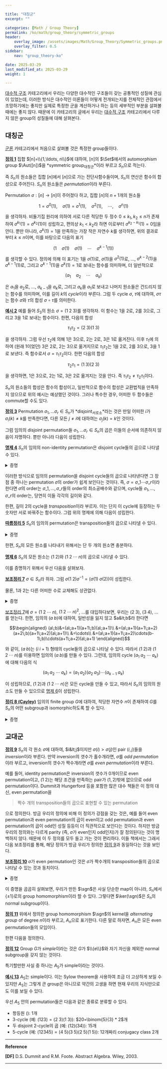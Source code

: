 ```yaml
---

title: "대칭군"
excerpt: ""

categories: [Math / Group Theory]
permalink: /ko/math/group_theory/symmetric_groups
header:
    overlay_image: /assets/images/Math/Group_Theory/Symmetric_groups.png
    overlay_filter: 0.5
sidebar: 
    nav: "group_theory-ko"

date: 2025-03-29
last_modified_at: 2025-03-29
weight: 1

---
```


[대수적 구조](/ko/algebraic_structures) 카테고리에서 우리는 다양한 대수적인 구조들이 갖는 공통적인 성질에 관심이 있었는데, 이러한 방식은 대수적인 이론들이 어떻게 전개되는지를 전체적인 관점에서 조망하기에는 좋지만 실제로 특정한 군을 계산하거나 하는 등의 세부적인 부분을 살펴볼 때에는 좋지 않다. 때문에 이 카테고리의 글에서 우리는 [대수적 구조](/ko/algebraic_structures) 카테고리에서 다루지 않은 group의 성질들에 대해 살펴본다. 

## 대칭군

[군론](/ko/group_theory) 카테고리에서 처음으로 살펴볼 것은 특정한 group들이다. 

<div class="definition" markdown="1">

<ins id="def1">**정의 1**</ins> 집합 $[n]=\\{1,\ldots, n\\}$에 대하여, $[n]$의 $\Set$에서의 automorphism group $\Aut([n])$을 *symmetric group<sub>대칭군</sub>*이라 부르고 $S_n$으로 적는다.  

</div>

즉 $S_n$의 원소들은 집합 $[n]$에서 $[n]$으로 가는 전단사함수들이며, $S_n$의 연산은 함수의 합성으로 주어진다. $S_n$의 원소들은 *permutation*이라 부른다.

Permutation $\sigma: [n] \rightarrow [n]$이 주어졌다 하고, 집합 $[n]$의 $n+1$개의 원소들

$$1=\sigma^0(1), \quad\sigma(1)=\sigma^1(1),\quad\sigma^2(1),\quad\cdots, \quad\sigma^n(1)\tag{$\ast$}$$

을 생각하자. 비둘기집 원리에 의하여 서로 다른 적당한 두 정수 $0\leq k_1,k_2\leq n$가 존재하여 $\sigma^{k_1}(1)=\sigma^{k_2}(1)$이 성립하고, 편의상 $k_1< k_2$라 하면 이로부터 $\sigma^{k_2-k_1}(1)=0$임을 안다. 뿐만 아니라, $\sigma^k(1)=1$을 만족하는 가장 작은 자연수 $k$를 생각하면, 위의 결과로부터 $k\leq n$이며, 이를 바탕으로 다음의 표기

$$(1\quad \sigma(1)\quad \sigma(1)\quad\cdots\quad\sigma^{k-1}(1))$$

를 생각할 수 있다. 정의에 의해 이 표기는 $1$을 $\sigma(1)$로, $\sigma(1)$을 $\sigma^2(1)$로, $\ldots$, $\sigma^{k-2}(1)$을 $\sigma^{k-1}(1)$로, 그리고 $\sigma^{k-1}(1)$을 $\sigma^k(1)=1$로 보내는 함수를 의미하며, 더 일반적으로

$$(a_1\quad a_2\quad\cdots\quad a_{k})$$

은 $a_1$을 $a_2$로, $\ldots$, $a_{k-1}$을 $a_{k}$로, 그리고 $a_k$을 $a_1$로 보내고 나머지 원소들은 건드리지 않는 함수를 의미하며, 이를 길이 $k$의 *cycle*이라 부른다. 그럼 두 cycle $\sigma$, $\tau$에 대하여, $\sigma\tau$는 함수 $\sigma$와 $\tau$의 합성 $\sigma\circ\tau$를 의미한다. 

<div class="example" markdown="1">

<ins id="ex2">**예시 2**</ins> 예를 들어 $S_3$의 원소 $\sigma=(1\;2\;3)$를 생각하자. 이 함수는 $1$을 $2$로, $2$를 $3$으로, 그리고 $3$을 $1$로 보내는 함수이다. 한편, 다음의 합성

$$\tau_1\tau_2=(2\;3)(1\;3)$$

을 생각하자. 그럼 우선 $\tau_2$에 의해 $1$은 $3$으로, $2$는 $2$로, $3$은 $1$로 옮겨진다. 이후 $\tau_1$에 의하여 (원래 $1$이었던) $3$은 $2$로, $2$는 $3$으로 옮겨지므로 $\tau_1\tau_2$는 $1$을 $2$로, $2$를 $3$으로, $3$을 $1$로 보낸다. 즉 함수로서 $\sigma=\tau_1\tau_2$이다. 한편 다음의 합성

$$\tau_2\tau_1=(1\;3)(2\;3)$$

을 생각하면, $1$은 $3$으로, $2$는 $1$로, $3$은 $2$로 옮겨지는 것을 안다. 즉 $\tau_1\tau_2\neq\tau_2\tau_1$이다. 

</div>

$S_n$의 원소들의 합성은 함수의 합성이고, 일반적으로 함수의 합성은 교환법칙을 만족하지 않으므로 위의 예시는 예상했던 것이다. 그러나 특수한 경우, 어떠한 두 함수들은 commute할 수도 있다. 

<div class="definition" markdown="1">

<ins id="def3">**정의 3**</ins> Permutation $\sigma_1,\ldots\sigma_r\in S_n$가 *disjoint<sub>서로소</sub>*라는 것은 만일 어떠한 $i$가 $\sigma_i(k)\neq k$를 만족한다면, 다른 모든 $j\neq i$에 대하여는 $\sigma_j(k)=k$인 것이다. 

</div>

그럼 임의의 disjoint permutation들 $\sigma_1,\ldots\sigma_r\in S_n$의 곱은 이들의 순서에 의존하지 않음이 자명하다. 뿐만 아니라 다음이 성립한다. 

<div class="proposition" markdown="1">

<ins id="prop4">**명제 4**</ins> $S_n$의 임의의 non-identity permutation은 disjoint cycle들의 곱으로 나타낼 수 있다. 

</div>
<details class="proof" markdown="1">
<summary>증명</summary>

집합 $[n]$ 위의 equivalence realtion $\sim$을

$$i\sim j\iff \sigma^m(i)j\text{ for some $m$}$$

으로 정의하고, 그 quotient set을

$$[n]/{\sim}=\{C_1, \ldots, C_r\}$$

이라 하자. 이제 각각의 $1\leq k\leq r$에 대하여 다음의 식

$$\sigma_k(i)=\begin{cases}\sigma(x)&\text{if $x\in C_k$}\\x&\text{otherwise}\end{cases}$$

으로 정의하면 이들은 disjoint cycle이며 그 곱이 $\sigma$가 된다. 

</details>

이러한 방식으로 임의의 permutation을 disjoint cycle들의 곱으로 나타낸다면 그 장점 중 하나는 permutation $\sigma$의 order가 쉽게 보인다는 것이다. 즉, $\sigma=\sigma\_1\cdots\sigma\_r$이라 한다면 $\sigma$의 order는 $\sigma\_1,\ldots, \sigma\_r$들의 order의 최소공배수와 같으며, cycle들 $\sigma_1,\ldots, \sigma\_r$의 order는, 당연히 이들 각각의 길이와 같다. 

한편, 길이 $2$의 cycle을 *transposition*이라 부르자. 이는 단지 이 cycle에 등장하는 두 숫자만 서로 바꿔주는 함수이다. 그럼 위의 명제에 의해 다음이 성립한다.

<div class="proposition" markdown="1">

<ins id="cor5">**따름정리 5**</ins> $S_n$의 임의의 permutation은 transposition들의 곱으로 나타낼 수 있다. 

</div>
<details class="proof" markdown="1">
<summary>증명</summary>

[명제 4](#prop4)에 의하여 임의의 cycle이 transposition들의 곱으로 나타난다는 것만 증명하면 충분하다. 

$$(k_1\;k_2\;\cdots\;k_r)=(k_{r-1}\;k_r)(k_{r-2}\;k_r)\cdots(k_2\;k_r)(k_1\;k_r).$$

</details>

한편, $S_n$의 모든 원소를 나타내기 위해서는 단 두 개의 원소면 충분하다. 

<div class="proposition" markdown="1">

<ins id="prop6">**명제 6**</ins> $S_n$의 모든 원소는 $(1\;2)$와 $(1\;2\;\cdots\;n)$의 곱으로 나타낼 수 있다.

</div>
      
이를 증명하기 위해서 우선 다음을 살펴보자. 

<div class="proposition" markdown="1">

<ins id="lem7">**보조정리 7**</ins> $\sigma\in S_n$라 하자. 그럼 $\sigma(1\;2)\sigma^{-1}=(\sigma(1)\;\sigma(2))$이 성립한다.

</div>

물론, $1$과 $2$는 다른 어떠한 수로 교체해도 상관없다.

<details class="proof--alone" markdown="1">
<summary>증명</summary>

우선 임의의 $i\geq 3$에 대하여, $\sigma(1\;2)\sigma^{-1}(\sigma(i))$의 값을 생각해보자. 그럼 $\sigma(i)$는 우선 $\sigma^{-1}(\sigma(i))=i$로 먼저 옮겨진다. $i\geq 3$이므로, 이 값은 $(1\;2)$를 통해서는 변하지 않고 바로 그 다음의 $\sigma$로 인해 $\sigma(i)$로 돌아간다. 즉, $i\geq 3$인 $\sigma(i)$들은 모두 이 변환에 대해 불변이므로, 우리는 $\sigma(1)$과 $\sigma(2)$의 값만 살펴보면 된다.

$\sigma(1)$은 우선 $\sigma^{-1}$을 통해 $1$로 옮겨진다. 그 후, $(1\;2)$에서 이 값은 $2$가 된 후 $\sigma$에서 마지막으로 $\sigma(2)$가 되고, 결과적으로 $\sigma(1)$은 $\sigma(2)$로 옮겨진다. 마찬가지로 $\sigma(2)$는 $\sigma(1)$로 옮겨진다는 것을 보일 수 있다.

따라서 $\sigma(1\;2)\sigma^{-1}=(\sigma(1)\;\sigma(2))$가 성립한다.

</details>

[보조정리 7](#lem7)에 $\sigma=(1\;2\;\cdots\;n)$, $(1\;2\;\cdots\;n)^2$, $\ldots$를 대입하다보면, 우리는 $(2\;3)$, $(3\;4)$, $\ldots$를 얻는다. 한편, 임의의 $(a\;b)$에 대하여, 일반성을 잃지 않고 $a&lt;b$라 한다면

$$\begin{aligned}
    (a\;b)&=(a\;a+1)(a+1\;b)(a\;a+1)\\
    &=(a\;a+1)(a+1\;a+2)(a+2\;b)(a+1\;a+2)(a\;a+1)\\
    &=\cdots\\
    &=(a\;a+1)(a+1\;a+2)\cdots(b-1\;b)\cdots(a+1\;a+2)(a\;a+1)
\end{aligned}$$

와 같이, $(a\;b)$는 $(i\;i+1)$ 형태의 cycle들의 곱으로 나타날 수 있다. 따라서 $(1\;2)$과 $(1\;2\;\cdots\;n)$를 이용하면 임의의 $(a\;b)$를 만들 수 있다. 그런데, 임의의 cycle $(a_1\;a_2\;\cdots\;a_k)$에 대해 다음의 식

$$(a_1\;a_2\;\cdots\;a_k)=(a_1\;a_2)(a_2\;a_3)\cdots(a_{k-1}\;a_k)$$

이 성립하므로, $(1\;2)$과 $(1\;2\;\cdots\;n)$은 모든 cycle을 만들 수 있고, 따라서 $S_n$의 임의의 원소도 만들 수 있으므로 [명제 6](#prop6)이 성립한다.

<div class="proposition" markdown="1">

<ins id="thm8">**정리 8 (Cayley)**</ins> 임의의 finite group $G$에 대하여, 적당한 자연수 $n$이 존재하여 $G$를 $S_n$의 어떤 subgroup과 isomorphic하도록 할 수 있다.

</div>
<details class="proof" markdown="1">
<summary>증명</summary>

바꿔 말하자면, $\iota:G\rightarrow S_n$인 적당한 inclusion homomorphism $\iota$를 찾으면 된다. Group $G$의 각 원소 $g$에 대하여, 다음의 *left translation map*

$$L_g: G\rightarrow G,\qquad x\mapsto gx$$

을 정의하자. 그럼 cancellation law에 의하여 $L_g$는 injective homomorphism이다. 한편, 임의의 $x\in G$에 대하여, 

$$x=g(g^{-1}x)=L_g(g^{-1}x)$$

이므로, $L_g$는 surjective homomorphism이기도 하다. 즉, $L_g$는 $G$ 위에서 정의된 automorphism이 된다. $\lvert G\rvert=n$이라 하자. 그럼 $G$ 위에 정의된 automorphism은 집합 $G$ 위에 정의된 bijection이기도 하므로, $L_g$들은 모두 $S_n$들의 원소로 볼 수도 있다. 이제 $T:G\rightarrow S_n$을 다음의 식

$$T(g)=L_g$$ 

으로 정의하면, 임의의 $x\in G$에 대하여

$$T(gh)(x)=L_{gh}(x)=(gh)x=g(h(x))=(T_g\circ T_h)(x)$$

가 성립한다. 즉, $T$는 group homomorphism이다. 어렵지 않게 $T$가 injective라는 것도 확인할 수 있으므로, 원하는 결과를 얻는다.  

</details>

## 교대군

<div class="definition" markdown="1">

<ins id="def9">**정의 9**</ins> $S_n$의 각 원소 $\sigma$에 대하여, $i&lt;j$이지만 $\sigma(i)>\sigma(j)$인 pair $(i,j)$들을 *inversion*이라 부른다. 만약 inversion의 갯수가 홀수개라면, $\sigma$를 *odd permutation*이라 부르고, inversion의 갯수가 짝수개라면 $\sigma$를 *even permutation*이라 부른다. 

</div>

예를 들어, identity permutation은 inversion의 갯수가 0개이므로 even permutation이고, $(1\;2)$는 해당 조건을 만족하는 pair가 $(1,2)$밖에 없으므로 odd permutation이다. Dummit과 Hungerford 등을 포함한 많은 대수 책들은 이 정의 대신, even permutation을 

> 짝수 개의 transposition들의 곱으로 표현할 수 있는 permutation

으로 정의한다. 방금 우리의 정의에 비해 이 정의가 강점을 갖는 것은, 예를 들어 even permutation과 even permutation의 곱이 even이고 odd permutation과 even permutation의 곱이 odd인 성질 등등이 더 직관적으로 보인다는 것이다. 하지만 방금 우리의 정의와는 다르게 parity (즉, $\sigma$가 even인지 odd인지)가 잘 정의된다는 것이 명백하지 않다. 때문에 이 두 정의를 모두 들고 가는 것이 편리하다. 이들 책에서는 그래서 다음 보조정리를 통해, 해당 정의가 방금 우리가 정의한 [정의 9](#def9)과 동일하다는 것을 보인다. 

<div class="proposition" markdown="1">

<ins id="lem10">**보조정리 10**</ins> $\sigma$가 even permutation인 것은 $\sigma$가 짝수개의 transposition들의 곱으로 나타날 수 있는 것과 동치이다.

</div>
<details class="proof" markdown="1">
<summary>증명</summary>

$n$개의 variable $x_1,\ldots, x_n$에 대하여, *Vandermonde polynomial* $\Delta$를 다음의 식

$$\Delta=\prod_{1\leq i< j\leq n}(x_i-x_j)$$

로 정의하자. $\Delta$는 $i&lt; j$를 만족하는 모든 pair $(i,j)$에 해당하는 term $(x_i-x_j)$들의 곱으로만 이루어진 polynomial이라는 것을 쉽게 관찰할 수 있다. 이제 $\Delta$에 precomposition을 적용해 $\sigma(\Delta)$를 만들자. 즉

$$\sigma(\Delta)=\prod_{1\leq i< j\leq n}(x_{\sigma(i)}-x_{\sigma(j)})$$

이다. 그럼 각각의 pair $(i,j)$에 대하여, term $(x_{\sigma(i)}-x_{\sigma(j)})$는 $\sigma(i)$와 $\sigma(j)$의 대소관계에 따라 

$$(x_{\sigma(i)}-x_{\sigma(j)})=\begin{cases}(x_{\sigma(i)}-x_{\sigma(j)})&\text{if $\sigma(i)<\sigma(j)$}\\-(x_{\sigma(j)}-x_{\sigma(i)})&\text{if $\sigma(i)>\sigma(j)$}\end{cases}\tag{1}$$

으로 바꾸어 쓸 수 있다. 또, $\sigma$는 bijection이므로, 이렇게 모든 term을 바꾸어 써 주면 $\sigma(\Delta)$는 부호만 제외하면 $\Delta$와 정확하게 같은 polynomial이 됨을 알 수 있다. 따라서 $\sgn(\sigma)=\sigma(\Delta)/\Delta$로 정의하면, $\sgn(\sigma)$는 정확하게 [정의 9](#def9)의 sense에서 정의된 $\sigma$의 parity가 된다.   

정의로부터, $\sigma$가 transposition이라면 $\sgn(\sigma)=-1$인 것은 자명하다. 따라서 만일 $\sgn$이 multiplicative하다는 것만 보인다면, 

$$\text{$\sigma$ odd}\iff\text{$\sgn(\sigma)=-1$}\iff\text{$\sigma$ is a product of odd number of permutation}$$ 

이 되므로 원하는 결과를 얻을 것이다. 두 permutation $\sigma$, $\tau$가 주어졌다 하자. $\sgn(\sigma\tau)$의 값을 계산해야 한다. $\tau$가 $k$개의 inversion을 갖는다 가정하자. 즉, $\sgn(\tau)=(-1)^k$이고, 이 $k$개의 $-1$들은 모두 식 (1)에서 나오는 factor들이다. 이제 $\sgn(\sigma\tau)$의 값을 계산하기 위해서는 우선

$$\prod_{1\leq i< j\leq n}(x_{\tau(i)}-x_{\tau(j)})=(-1)^k\Delta$$

의 양 변에 $(-1)^k$를 곱하여, 좌변의 각 term들을 원래대로 되돌려놓고 (즉, 이 상황에서 좌변은 곱셈 순서만 바뀐 $\Delta$이다), 이 원래대로 되돌아간 polynomial에 $\sigma$를 적용시켜주면 된다. 따라서, 만일 $\sigma$의 inversion의 갯수가 $l$개였다면, $\Delta$ 앞에 붙는 factor는 $(-1)^{k+l}$이었을 것이고, 이것이 곧 $\sgn$의 multiplicativity를 보장한다.
 
</details>

이 증명을 곰곰히 살펴보면, 우리가 만든 $\sgn$은 사실 단순한 map이 아니라, $S_n$에서 $\{\pm 1\}$로의 group homomorphism이라 할 수 있다. 그렇다면 $\ker(\sgn)$은 $S_n$의 normal subgroup이다.

<div class="definition" markdown="1">

<ins id="def11">**정의 11**</ins> 위에서 정의한 group homomorphism $\sgn$의 kernel을 *alternating group* of degree $n$이라 부르고, $A_n$으로 표기한다. 다른 말로 하자면, $A_n$은 모든 even permutation들의 모임이다.

</div>

한편 다음을 정의한다. 

<div class="definition" markdown="1">

<ins id="def12">**정의 12**</ins> Group $G$가 *simple*이라는 것은 $G$가 $\\{e\\}$와 자기 자신을 제외한 normal subgroup을 갖지 않는 것이다.

</div>

특기할만한 사실 중 하나는 $A_5$가 simple이라는 것이다. 

<div class="example" markdown="1">

<ins id="ex13">**예시 13**</ins> $A_5$는 simple이다. 이는 Sylow theorem을 사용하여 조금 더 고상하게 보일 수 있지만 $A_5$는 그렇게 큰 group은 아니므로 약간의 고생을 하면 현재 우리의 지식만으로도 이를 보일 수 있다. 

우선 $A_5$ 안의 permutation들은 다음과 같은 종류로 분류할 수 있다.

- 항등원 $()$: 1개
- 3-cycle (예: $(123)=(2\;3)(1\;3)$): $20=\binom{5}{3} * 2$개
- 두 disjoint 2-cycle의 곱 (예: $(12)(34)$): 15개
- 5-cycle (예: $(12345)=(4\;5)(3\;5)(2\;5)(1\;5)$): 12개짜리 conjugacy class 2개

</div>

---
**Reference**

**[DF]** D.S. Dummit and R.M. Foote. Abstract Algebra. Wiley, 2003.

---